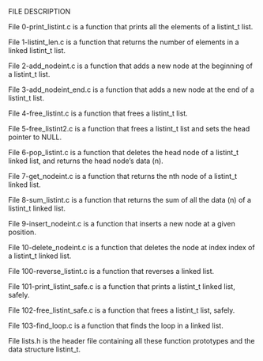 FILE DESCRIPTION

File 0-print_listint.c is a function that prints all the elements of a listint_t list.


File 1-listint_len.c is a function that returns the number of elements in a linked listint_t list.


File 2-add_nodeint.c is a function that adds a new node at the beginning of a listint_t list.


File 3-add_nodeint_end.c is a function that adds a new node at the end of a listint_t list.


File 4-free_listint.c is a function that frees a listint_t list.


File 5-free_listint2.c is a function that frees a listint_t list and sets the head pointer to NULL.


File 6-pop_listint.c is a function that deletes the head node of a listint_t linked list, and returns the head node’s data (n).


File 7-get_nodeint.c is a function that returns the nth node of a listint_t linked list.


File 8-sum_listint.c is a function that returns the sum of all the data (n) of a listint_t linked list.


File 9-insert_nodeint.c is a function that inserts a new node at a given position.


File 10-delete_nodeint.c is a function that deletes the node at index index of a listint_t linked list.


File 100-reverse_listint.c is a function that reverses a linked list.


File 101-print_listint_safe.c is a function that prints a listint_t linked list, safely.

File 102-free_listint_safe.c is a function that frees a listint_t list, safely.


File 103-find_loop.c is a function that finds the loop in a linked list.


File lists.h is the header file containing all these function prototypes and the data structure listint_t.


